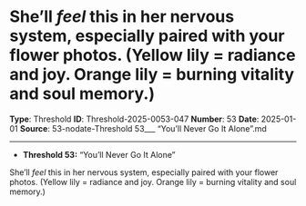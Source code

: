 # She’ll *feel* this in her nervous system, especially paired with your flower photos. (Yellow lily = radiance and joy. Orange lily = burning vitality and soul memory.)

**Type**: Threshold
**ID**: Threshold-2025-0053-047
**Number**: 53
**Date**: 2025-01-01
**Source**: 53-nodate-Threshold 53___ “You’ll Never Go It Alone”.md

---

- **Threshold 53:** “You’ll Never Go It Alone”

She’ll *feel* this in her nervous system, especially paired with your flower photos. (Yellow lily = radiance and joy. Orange lily = burning vitality and soul memory.)
